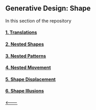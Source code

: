 ## Generative Design: Shape
In this section of the repository

#### [1. Translations](01_translations/)
#### [2. Nested Shapes](02_nested_shapes/)
#### [3. Nested Patterns](03_nested_patterns/)
#### [4. Nested Movement](04_nested_movement/)
#### [5. Shape Displacement](05_shape_displacement/)
#### [6. Shape Illusions](06_shape_illusions/)

[&lt;---](https://github.com/cilliantighe/Creative_Coding_GD)
